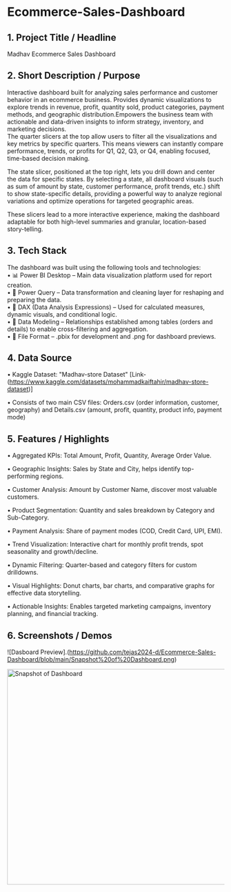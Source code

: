 # Ecommerce-Sales-Dashboard
## 1. Project Title / Headline <br> 
   Madhav Ecommerce Sales Dashboard

## 2. Short Description / Purpose <br>
Interactive dashboard built for analyzing sales performance and customer behavior in an ecommerce business.
Provides dynamic visualizations to explore trends in revenue, profit, quantity sold, product categories, payment methods, and geographic distribution.Empowers the business team with actionable and data-driven insights to inform strategy, inventory, and marketing decisions. <br> The quarter slicers at the top allow users to filter all the visualizations and key metrics by specific quarters. This means viewers can instantly compare performance, trends, or profits for Q1, Q2, Q3, or Q4, enabling focused, time-based decision making.

The state slicer, positioned at the top right, lets you drill down and center the data for specific states. By selecting a state, all dashboard visuals (such as sum of amount by state, customer performance, profit trends, etc.) shift to show state-specific details, providing a powerful way to analyze regional variations and optimize operations for targeted geographic areas.

These slicers lead to a more interactive experience, making the dashboard adaptable for both high-level summaries and granular, location-based story-telling.

## 3. Tech Stack <br>
The dashboard was built using the following tools and technologies: <br>
• 📊 Power BI Desktop – Main data visualization platform used for report creation. <br>
• 📂 Power Query – Data transformation and cleaning layer for reshaping and preparing the data. <br>
• 🧠 DAX (Data Analysis Expressions) – Used for calculated measures, dynamic visuals, and conditional logic. <br>
• 📝 Data Modeling – Relationships established among tables (orders and details) to enable cross-filtering and aggregation. <br>
• 📁 File Format – .pbix for development and .png for dashboard previews. <br>

## 4. Data Source <br>
• Kaggle Dataset: "Madhav-store Dataset" [Link- (https://www.kaggle.com/datasets/mohammadkaiftahir/madhav-store-dataset)]

• Consists of two main CSV files: Orders.csv (order information, customer, geography) and Details.csv (amount, profit, quantity, product info, payment mode)

## 5. Features / Highlights <br>
• Aggregated KPIs: Total Amount, Profit, Quantity, Average Order Value.

• Geographic Insights: Sales by State and City, helps identify top-performing regions.

• Customer Analysis: Amount by Customer Name, discover most valuable customers.

• Product Segmentation: Quantity and sales breakdown by Category and Sub-Category.

• Payment Analysis: Share of payment modes (COD, Credit Card, UPI, EMI).

• Trend Visualization: Interactive chart for monthly profit trends, spot seasonality and growth/decline.

• Dynamic Filtering: Quarter-based and category filters for custom drilldowns.

• Visual Highlights: Donut charts, bar charts, and comparative graphs for effective data storytelling.

• Actionable Insights: Enables targeted marketing campaigns, inventory planning, and financial tracking.

## 6. Screenshots / Demos <br>
   ![Dasboard Preview].(https://github.com/tejas2024-d/Ecommerce-Sales-Dashboard/blob/main/Snapshot%20of%20Dashboard.png)
   
<img width="889" height="500" alt="Snapshot of Dashboard" src="https://github.com/user-attachments/assets/3733391d-c599-41c3-85d6-266c626f8512" />
